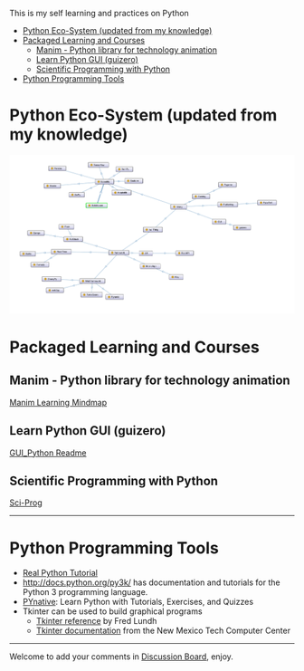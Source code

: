 This is my self learning and practices on Python

- [Python Eco-System (updated from my knowledge)](#python-eco-system-updated-from-my-knowledge)
- [Packaged Learning and Courses](#packaged-learning-and-courses)
  - [Manim - Python library for technology animation](#manim---python-library-for-technology-animation)
  - [Learn Python GUI (guizero)](#learn-python-gui-guizero)
  - [Scientific Programming with Python](#scientific-programming-with-python)
- [Python Programming Tools](#python-programming-tools)


# Python Eco-System (updated from my knowledge)

![python_ecosystem](img/python_ecosystem.png)

# Packaged Learning and Courses

## Manim - Python library for technology animation

[Manim Learning Mindmap](manim/Manim.md)

## Learn Python GUI (guizero)

[GUI_Python Readme](GUI_Python/README.md)

## Scientific Programming with Python

[Sci-Prog](Sci_Prog/README.md)

---

# Python Programming Tools

- [Real Python Tutorial](https://realpython.com/)
- http://docs.python.org/py3k/ has documentation and tutorials for the Python 3 programming language.
- [PYnative](https://pynative.com/): Learn Python with Tutorials, Exercises, and Quizzes
- Tkinter can be used to build graphical programs
    - [Tkinter reference](http://www.pythonware.com/library/an-introduction-to-tkinter.htm) by Fred Lundh
    - [Tkinter documentation](http://infohost.nmt.edu/tcc/help/pubs/tkinter/) from the New Mexico Tech Computer Center

---

Welcome to add your comments in [Discussion Board](https://github.com/yasenstar/python/discussions), enjoy.